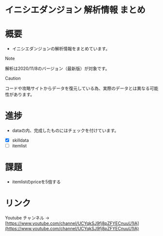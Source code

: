 # イニシエダンジョン 解析情報 まとめ

# 概要
- イニシエダンジョンの解析情報をまとめています。

> [!Note]
> 解析は2020/11/8のバージョン（最新版）が対象です。

> [!Caution]
> コードや攻略サイトからデータを復元している為、実際のデータとは異なる可能性があります。

# 進捗
- dataの内、完成したものにはチェックを付けています。
- [x] skilldata
- [ ] itemlist

# 課題
- itemlistのpriceを5倍する


# リンク
Youtube チャンネル -> [https://www.youtube.com/channel/UCYqkSJ9fj8pZFYECnuuU1lA](https://www.youtube.com/channel/UCYqkSJ9fj8pZFYECnuuU1lA)
